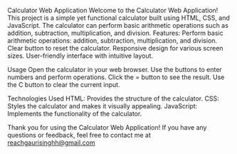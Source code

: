 Calculator Web Application
Welcome to the Calculator Web Application! This project is a simple yet functional calculator built using HTML, CSS, and JavaScript.
The calculator can perform basic arithmetic operations such as addition, subtraction, multiplication, and division.
Features:
Perform basic arithmetic operations: addition, subtraction, multiplication, and division.
Clear button to reset the calculator.
Responsive design for various screen sizes.
User-friendly interface with intuitive layout.

Usage
Open the calculator in your web browser.
Use the buttons to enter numbers and perform operations.
Click the = button to see the result.
Use the C button to clear the current input.


Technologies Used
HTML: Provides the structure of the calculator.
CSS: Styles the calculator and makes it visually appealing.
JavaScript: Implements the functionality of the calculator.

Thank you for using the Calculator Web Application! If you have any questions or feedback, feel free to contact me at reachgaurisinghh@gmail.com
